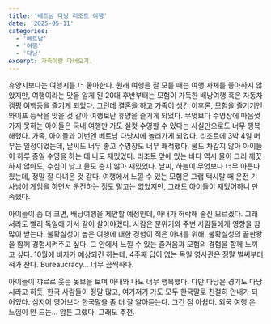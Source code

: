 ```yaml
---
title: '베트남 다낭 리조트 여행'
date: '2025-05-11'
categories:
  - '베트남'
  - '여행'
  - '다낭'
excerpt: 가족이랑 다녀오기.
---
```


휴양지보다는 여행지를 더 좋아한다. 원래 여행을 잘 모를 때는 여행 자체를 좋아하지 않았지만, 여행이라는 맛을 알게 된 20대 후반부터는 모험이 가득한 배낭여행 혹은 자동차 캠핑 여행등을 즐기게 되었다.
그런데 결혼을 하고 가족이 생긴 이후론, 모험을 즐기기엔 와이프 등짝을 맞을 것 같아 여행보단 휴양을 즐기게 되었다. 무엇보다 수영장에 마음껏 가지 못하는 아이들은 국내 여행만 가도 실컷 수영할 수 있다는 사실만으로도 너무 행복해했다. 가족, 아이들과 이번엔 베트남 다낭시에 놀러가게 되었다. 리조트에 3박 4일 머무는 일정이었는데, 날씨도 너무 좋고 수영장도 너무 쾌적했다. 물도 차갑지 않아 아이들이 하루 종일 수영을 하는 데 나도 재밌었다. 리조트 앞에 있는 바다 역시 물이 그리 깨끗하지 않아도, 수심이 낮고 물도 춥지 않아 재밌었다. 날씨, 하늘이 무엇보다 너무 아름다웠는데, 정말 잘 다녀온 것 같다. 여행에서 느낄 수 있는 모험은 그랩 택시탈 때 운전 기사님이 게임을 하면서 운전하는 정도 말고는 없었지만, 그래도 아이들이 재밌어하니 만족했다.

아이들이 좀 더 크면, 배낭여행을 제안할 예정인데, 아내가 허락해 줄진 모르겠다. 그래서라도 빨리 독일에 가서 같이 살아야겠다. 사람은 분위기와 주변 사람들에게 영향을 참 많이 받는다. 불확실성이 높은 여행에 대한 경험이 적은 아내를 위해, 불확실성의 끝판왕을 함께 경험시켜주고 싶다. 그 안에서 느낄 수 있는 즐거움과 모험의 경험을 함께 느끼고 싶다. 10월에 비자가 예상되긴 하는데, 4주째 답이 없는 독일 영사관은 정말 벌써부터 혀가 찬다. Bureaucracy... 너무 끔찍하다.

아이들이 꺄르르 웃는 못브을 보며 아내와 나도 너무 행복했다.
다만 다낭은 경기도 다낭시라고 하듯, 한국 사람들이 정말 많고, 여기저기 가도 모두 한국말로 친절히 안내가 되어있다. 심지어 영어보다 한국말을 좀 더 잘 알아듣는다. 그건 점 아쉽다. 외국 여행 온 느낌이 안 드는... 암튼 그랬다. 그래도 추천.
